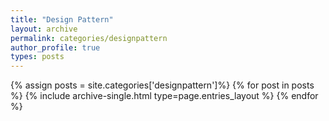 ```yaml
---
title: "Design Pattern"
layout: archive
permalink: categories/designpattern
author_profile: true
types: posts
---
```


{% assign posts = site.categories['designpattern']%}
{% for post in posts %}
  {% include archive-single.html type=page.entries_layout %}
{% endfor %}